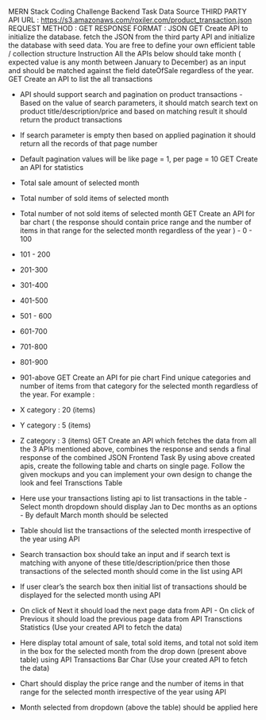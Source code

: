 MERN Stack Coding Challenge 
Backend Task 
Data Source 
THIRD PARTY API URL : https://s3.amazonaws.com/roxiler.com/product_transaction.json REQUEST METHOD : GET 
RESPONSE FORMAT : JSON 
GET 
Create API to initialize the database. fetch the JSON from the third party API and initialize the database with seed data. You are free to define your own efficient table / collection structure 
Instruction 
All the APIs below should take month ( expected value is any month between January to December) as an input and should be matched against the field dateOfSale regardless of the year. 
GET 
Create an API to list the all transactions 
- API should support search and pagination on product transactions - Based on the value of search parameters, it should match search text on product title/description/price and based on matching result it should return the product transactions 
- If search parameter is empty then based on applied pagination it should return all the records of that page number 
- Default pagination values will be like page = 1, per page = 10 
GET 
Create an API for statistics 
- Total sale amount of selected month 
- Total number of sold items of selected month 
- Total number of not sold items of selected month
GET 
Create an API for bar chart ( the response should contain price range and the number of items in that range for the selected month regardless of the year ) - 0 - 100 
- 101 - 200 
- 201-300 
- 301-400 
- 401-500 
- 501 - 600 
- 601-700 
- 701-800 
- 801-900 
- 901-above 
GET 
Create an API for pie chart Find unique categories and number of items from that category for the selected month regardless of the year. 
For example : 
- X category : 20 (items) 
- Y category : 5 (items) 
- Z category : 3 (items) 
GET 
Create an API which fetches the data from all the 3 APIs mentioned above, combines the response and sends a final response of the combined JSON
Frontend Task 
By using above created apis, create the following table and charts on single page. Follow the given mockups and you can implement your own design to change the look and feel 
Transctions Table 

- Here use your transactions listing api to list transactions in the table - Select month dropdown should display Jan to Dec months as an options - By default March month should be selected 
- Table should list the transactions of the selected month irrespective of the year using API 
- Search transaction box should take an input and if search text is matching with anyone of these title/description/price then those transactions of the selected month should come in the list using API 
- If user clear’s the search box then initial list of transactions should be displayed for the selected month using API 
- On click of Next it should load the next page data from API - On click of Previous it should load the previous page data from API
Transctions Statistics (Use your created API to fetch the data) 
- Here display total amount of sale, total sold items, and total not sold item in the box for the selected month from the drop down (present above table) using API 
Transactions Bar Char (Use your created API to fetch the data) 
- Chart should display the price range and the number of items in that range for the selected month irrespective of the year using API 
- Month selected from dropdown (above the table) should be applied here
